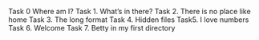 Task 0 Where am I?
Task 1. What’s in there?
Task 2. There is no place like home
Task 3. The long format
Task 4. Hidden files
Task5. I love numbers
Task 6. Welcome
Task 7. Betty in my first directory
